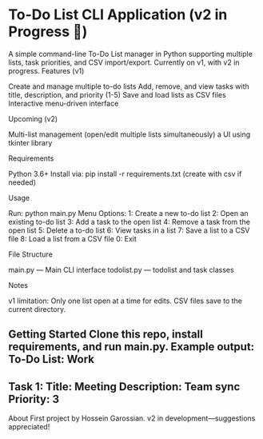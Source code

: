 # To-Do List CLI Application (v2 in Progress 🚧)

A simple command-line To-Do List manager in Python supporting multiple lists, task priorities, and CSV import/export. Currently on v1, with v2 in progress.
Features (v1)

Create and manage multiple to-do lists
Add, remove, and view tasks with title, description, and priority (1-5)
Save and load lists as CSV files
Interactive menu-driven interface

Upcoming (v2)

Multi-list management (open/edit multiple lists simultaneously)
a UI using tkinter library

Requirements

Python 3.6+
Install via: pip install -r requirements.txt (create with csv if needed)

Usage

Run: python main.py
Menu Options:
1: Create a new to-do list
2: Open an existing to-do list
3: Add a task to the open list
4: Remove a task from the open list
5: Delete a to-do list
6: View tasks in a list
7: Save a list to a CSV file
8: Load a list from a CSV file
0: Exit



File Structure

main.py — Main CLI interface
todolist.py — todolist and task classes

Notes

v1 limitation: Only one list open at a time for edits.
CSV files save to the current directory.

Getting Started
Clone this repo, install requirements, and run main.py. Example output:  
To-Do List: Work
------------------------------
Task 1:
Title: Meeting
Description: Team sync
Priority: 3
------------------------------

About
First project by Hossein Garossian. v2 in development—suggestions appreciated!
